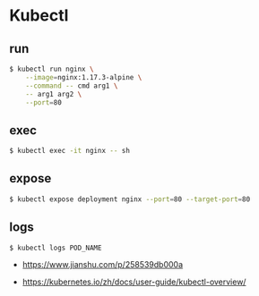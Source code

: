 # Kubectl

## run

```bash
$ kubectl run nginx \
    --image=nginx:1.17.3-alpine \
    --command -- cmd arg1 \
    -- arg1 arg2 \
    --port=80
```

## exec

```bash
$ kubectl exec -it nginx -- sh
```

## expose

```bash
$ kubectl expose deployment nginx --port=80 --target-port=80
```

## logs

```bash
$ kubectl logs POD_NAME
```

* https://www.jianshu.com/p/258539db000a

* https://kubernetes.io/zh/docs/user-guide/kubectl-overview/
